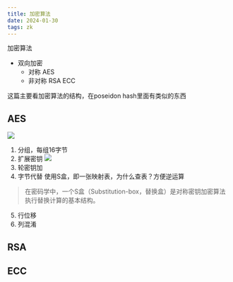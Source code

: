 ```yaml
---
title: 加密算法
date: 2024-01-30 
tags: zk
---
```


加密算法
- 双向加密 
  - 对称 AES
  - 非对称 RSA ECC

这篇主要看加密算法的结构，在poseidon hash里面有类似的东西
<!--more-->
## AES
![](pic/aes-1.webp)
1. 分组，每组16字节
2. 扩展密钥
![](pic/aes-2.webp)
3. 轮密钥加
4. 字节代替
使用S盒，即一张映射表，为什么查表？方便逆运算
> 在密码学中，一个S盒（Substitution-box，替换盒）是对称密钥加密算法执行替换计算的基本结构。
5. 行位移
6. 列混淆

## RSA
## ECC

